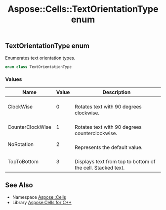 ﻿---
title: Aspose::Cells::TextOrientationType enum
linktitle: TextOrientationType
second_title: Aspose.Cells for C++ API Reference
description: 'Aspose::Cells::TextOrientationType enum. Enumerates text orientation types in C++.'
type: docs
weight: 25500
url: /cpp/aspose.cells/textorientationtype/
---
## TextOrientationType enum


Enumerates text orientation types.

```cpp
enum class TextOrientationType
```

### Values

| Name | Value | Description |
| --- | --- | --- |
| ClockWise | 0 | <br>Rotates text with 90 degrees clockwise. |
| CounterClockWise | 1 | <br>Rotates text with 90 degrees counterclockwise. |
| NoRotation | 2 | <br>Represents the default value. |
| TopToBottom | 3 | <br>Displays text from top to bottom of the cell. Stacked text. |

## See Also

* Namespace [Aspose::Cells](../)
* Library [Aspose.Cells for C++](../../)
